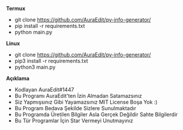 **Termux**
* git clone https://github.com/AuraEdit/py-info-generator/
* pip install -r requirements.txt
* python main.py

**Linux**
* git clone https://github.com/AuraEdit/py-info-generator/
* pip3 install -r requirements.txt
* python3 main.py

**Açıklama**
* Kodlayan AuraEdit#1447
* Bu Programı AuraEdit'ten İzin Almadan Satamazsınız
* Siz Yapmışsınız Gibi Yayamazsınız MIT License Boşa Yok :)
* Bu Program Bedava Şekilde Sizlere Sunulmaktadır
* Bu Programda Üretilen Bilgiler Asla Gerçek Değildir Sahte Bilgilerdir
* Bu Tür Programlar İçin Star Vermeyi Unutmayınız
